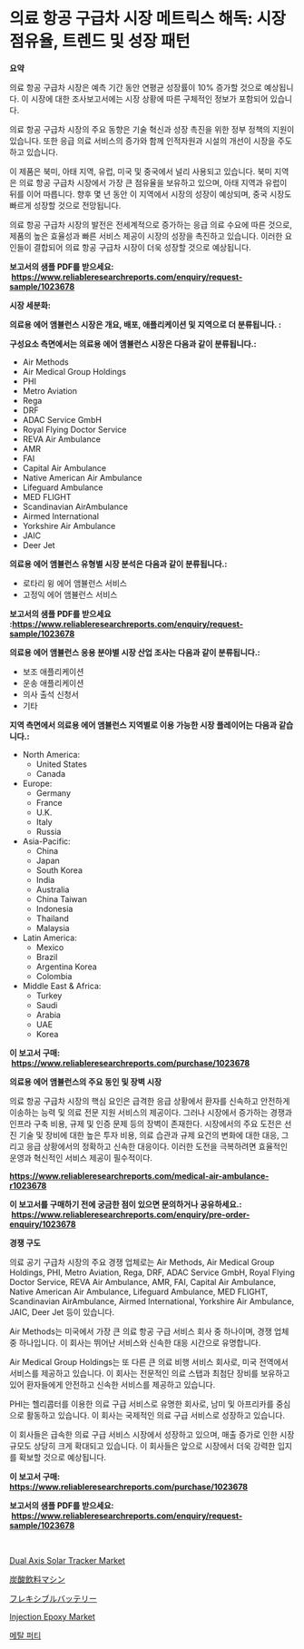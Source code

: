 <p><h1>의료 항공 구급차 시장 메트릭스 해독: 시장 점유율, 트렌드 및 성장 패턴</h1></p><p><strong>요약</strong></p>
<p><p>의료 항공 구급차 시장은 예측 기간 동안 연평균 성장률이 10% 증가할 것으로 예상됩니다. 이 시장에 대한 조사보고서에는 시장 상황에 따른 구체적인 정보가 포함되어 있습니다.</p><p>의료 항공 구급차 시장의 주요 동향은 기술 혁신과 성장 촉진을 위한 정부 정책의 지원이 있습니다. 또한 응급 의료 서비스의 증가와 함께 인적자원과 시설의 개선이 시장을 주도하고 있습니다.</p><p>이 제품은 북미, 아태 지역, 유럽, 미국 및 중국에서 널리 사용되고 있습니다. 북미 지역은 의료 항공 구급차 시장에서 가장 큰 점유율을 보유하고 있으며, 아태 지역과 유럽이 뒤를 이어 따릅니다. 향후 몇 년 동안 이 지역에서 시장의 성장이 예상되며, 중국 시장도 빠르게 성장할 것으로 전망됩니다.</p><p>의료 항공 구급차 시장의 발전은 전세계적으로 증가하는 응급 의료 수요에 따른 것으로, 제품의 높은 효율성과 빠른 서비스 제공이 시장의 성장을 촉진하고 있습니다. 이러한 요인들이 결합되어 의료 항공 구급차 시장이 더욱 성장할 것으로 예상됩니다.</p></p>
<p><strong>보고서의 샘플 PDF를 받으세요: &nbsp;<a href="https://www.reliableresearchreports.com/enquiry/request-sample/1023678">https://www.reliableresearchreports.com/enquiry/request-sample/1023678</a></strong></p>
<p><strong>시장 세분화:</strong></p>
<p><strong> 의료용 에어 앰뷸런스 시장은 개요, 배포, 애플리케이션 및 지역으로 더 분류됩니다. :</strong></p>
<p><strong>구성요소 측면에서는 의료용 에어 앰뷸런스 시장은 다음과 같이 분류됩니다.:</strong></p>
<p><ul><li>Air Methods</li><li>Air Medical Group Holdings</li><li>PHI</li><li>Metro Aviation</li><li>Rega</li><li>DRF</li><li>ADAC Service GmbH</li><li>Royal Flying Doctor Service</li><li>REVA Air Ambulance</li><li>AMR</li><li>FAI</li><li>Capital Air Ambulance</li><li>Native American Air Ambulance</li><li>Lifeguard Ambulance</li><li>MED FLIGHT</li><li>Scandinavian AirAmbulance</li><li>Airmed International</li><li>Yorkshire Air Ambulance</li><li>JAIC</li><li>Deer Jet</li></ul></p>
<p><strong> 의료용 에어 앰뷸런스 유형별 시장 분석은 다음과 같이 분류됩니다.:</strong></p>
<p><ul><li>로타리 윙 에어 앰뷸런스 서비스</li><li>고정익 에어 앰뷸런스 서비스</li></ul></p>
<p><strong>보고서의 샘플 PDF를 받으세요 :<a href="https://www.reliableresearchreports.com/enquiry/request-sample/1023678">https://www.reliableresearchreports.com/enquiry/request-sample/1023678</a></strong></p>
<p><strong> 의료용 에어 앰뷸런스 응용 분야별 시장 산업 조사는 다음과 같이 분류됩니다.:</strong></p>
<p><ul><li>보조 애플리케이션</li><li>운송 애플리케이션</li><li>의사 출석 신청서</li><li>기타</li></ul></p>
<p><strong>지역 측면에서 의료용 에어 앰뷸런스 지역별로 이용 가능한 시장 플레이어는 다음과 같습니다.:</strong></p>
<p><ul>
    <li>
        North America:
        <ul>
            <li>United States</li>
            <li>Canada</li>
        </ul>
    </li>
    <li>
        Europe:
        <ul>
            <li>Germany</li>
            <li>France</li>
            <li>U.K.</li>
            <li>Italy</li>
            <li>Russia</li>
        </ul>
    </li>
    <li>
        Asia-Pacific:
        <ul>
            <li>China</li>
            <li>Japan</li>
            <li>South Korea</li>
            <li>India</li>
            <li>Australia</li>
            <li>China Taiwan</li>
            <li>Indonesia</li>
            <li>Thailand</li>
            <li>Malaysia</li>
        </ul>
    </li>
    <li>
        Latin America:
        <ul>
            <li>Mexico</li>
            <li>Brazil</li>
            <li>Argentina Korea</li>
            <li>Colombia</li>
        </ul>
    </li>
    <li>
        Middle East & Africa:
        <ul>
            <li>Turkey</li>
            <li>Saudi</li>
            <li>Arabia</li>
            <li>UAE</li>
            <li>Korea</li>
        </ul>
    </li>
    </ul></p>
<p><strong>이 보고서 구매: &nbsp;<a href="https://www.reliableresearchreports.com/purchase/1023678">https://www.reliableresearchreports.com/purchase/1023678</a></strong></p>
<p><strong>의료용 에어 앰뷸런스의 주요 동인 및 장벽 시장</strong></p>
<p><p>의료 항공 구급차 시장의 핵심 요인은 급격한 응급 상황에서 환자를 신속하고 안전하게 이송하는 능력 및 의료 전문 지원 서비스의 제공이다. 그러나 시장에서 증가하는 경쟁과 인프라 구축 비용, 규제 및 인증 문제 등의 장벽이 존재한다. 시장에서의 주요 도전은 선진 기술 및 장비에 대한 높은 투자 비용, 의료 습관과 규제 요건의 변화에 대한 대응, 그리고 응급 상황에서의 정확하고 신속한 대응이다. 이러한 도전을 극복하려면 효율적인 운영과 혁신적인 서비스 제공이 필수적이다.</p></p>
<p><strong><a href="https://www.reliableresearchreports.com/medical-air-ambulance-r1023678">https://www.reliableresearchreports.com/medical-air-ambulance-r1023678</a></strong></p>
<p><strong>이 보고서를 구매하기 전에 궁금한 점이 있으면 문의하거나 공유하세요.: &nbsp;<a href="https://www.reliableresearchreports.com/enquiry/pre-order-enquiry/1023678">https://www.reliableresearchreports.com/enquiry/pre-order-enquiry/1023678</a></strong></p>
<p><strong>경쟁 구도</strong></p>
<p><p>의료 공기 구급차 시장의 주요 경쟁 업체로는 Air Methods, Air Medical Group Holdings, PHI, Metro Aviation, Rega, DRF, ADAC Service GmbH, Royal Flying Doctor Service, REVA Air Ambulance, AMR, FAI, Capital Air Ambulance, Native American Air Ambulance, Lifeguard Ambulance, MED FLIGHT, Scandinavian AirAmbulance, Airmed International, Yorkshire Air Ambulance, JAIC, Deer Jet 등이 있습니다. </p><p>Air Methods는 미국에서 가장 큰 의료 항공 구급 서비스 회사 중 하나이며, 경쟁 업체 중 하나입니다. 이 회사는 뛰어난 서비스와 신속한 대응 시간으로 유명합니다. </p><p>Air Medical Group Holdings는 또 다른 큰 의료 비행 서비스 회사로, 미국 전역에서 서비스를 제공하고 있습니다. 이 회사는 전문적인 의료 스탭과 최첨단 장비를 보유하고 있어 환자들에게 안전하고 신속한 서비스를 제공하고 있습니다. </p><p>PHI는 헬리콥터를 이용한 의료 구급 서비스로 유명한 회사로, 남미 및 아프리카를 중심으로 활동하고 있습니다. 이 회사는 국제적인 의료 구급 서비스로 성장하고 있습니다. </p><p>이 회사들은 급속한 의료 구급 서비스 시장에서 성장하고 있으며, 매출 증가로 인한 시장 규모도 상당히 크게 확대되고 있습니다. 이 회사들은 앞으로 시장에서 더욱 강력한 입지를 확보할 것으로 예상됩니다.</p></p>
<p><strong>이 보고서 구매: &nbsp; <a href="https://www.reliableresearchreports.com/purchase/1023678">https://www.reliableresearchreports.com/purchase/1023678</a></strong></p>
<p><strong>보고서의 샘플 PDF를 받으세요: &nbsp;<a href="https://www.reliableresearchreports.com/enquiry/request-sample/1023678">https://www.reliableresearchreports.com/enquiry/request-sample/1023678</a></strong><strong></strong></p>
<p>&nbsp;</p>
<p><p><a href="https://github.com/nicholepatriciadoylenwnrjr0/Market-Research-Report-List-2/blob/main/dual-axis-solar-tracker-market.md">Dual Axis Solar Tracker Market</a></p><p><a href="https://medium.com/@phillipbarnett65/%E7%82%AD%E9%85%B8%E9%A3%B2%E6%96%99%E6%A9%9F%E5%B8%82%E5%A0%B4%E3%81%AE%E8%A6%8B%E9%80%9A%E3%81%97-%E5%B8%82%E5%A0%B4%E5%8B%95%E5%90%91-%E6%88%90%E9%95%B7-%E4%BA%88%E6%B8%AC-2024%E5%B9%B4%E3%81%8B%E3%82%892031%E5%B9%B4%E3%81%BE%E3%81%A7-20ecbf195e11">炭酸飲料マシン</a></p><p><a href="https://medium.com/@tomienow6767d/%E6%9F%94%E8%BB%9F%E3%81%AA%E3%83%90%E3%83%83%E3%83%86%E3%83%AA%E3%83%BC%E3%81%AE%E5%B8%82%E5%A0%B4%E3%82%B7%E3%82%A7%E3%82%A2%E3%81%AE%E6%8E%A8%E7%A7%BB%E3%81%A8%E5%B8%82%E5%A0%B4%E6%88%90%E9%95%B7%E3%81%AE%E3%83%88%E3%83%AC%E3%83%B3%E3%83%89-2024%E5%B9%B4%E3%81%8B%E3%82%892031%E5%B9%B4%E3%81%BE%E3%81%A7-b54b7f80df92">フレキシブルバッテリー</a></p><p><a href="https://www.linkedin.com/pulse/global-injection-epoxy-market-types-applications-major-players-godme?trackingId=v4bjTel8pDd%2Fw7A3LLemmQ%3D%3D">Injection Epoxy Market</a></p><p><a href="https://medium.com/@alanperkins1921/%EA%B8%88%EC%86%8D-%ED%8D%BC%ED%8B%B0%EC%8B%9C%EC%9E%A5-%EC%A1%B0%EC%82%AC-%EB%B3%B4%EA%B3%A0%EC%84%9C-%EA%B7%B8-%EC%97%AD%EC%82%AC%EC%99%80-2024%EB%85%84%EB%B6%80%ED%84%B0-2031%EB%85%84%EA%B9%8C%EC%A7%80%EC%9D%98-%EC%98%88%EC%B8%A1-b3eed03eab2d">메탈 퍼티</a></p></p>